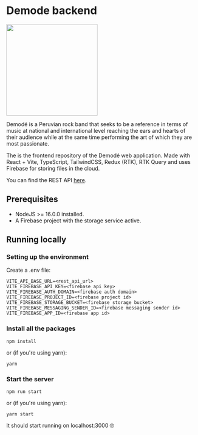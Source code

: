 # Demode backend

<img src="https://user-images.githubusercontent.com/51771490/167482970-f9fbc5b8-2877-4c5e-bade-6f5fdafa4603.png" height="240px" />

Demodé is a Peruvian rock band that seeks to be a reference in terms of music at national and international level reaching the ears and hearts of their audience while at the same time performing the art of which they are most passionate.

The is the frontend repository of the Demodé web application. 
Made with React + Vite, TypeScript, TailwindCSS, Redux (RTK), RTK Query and uses Firebase for storing files in the cloud. 

You can find the REST API [here](https://github.com/LeuGimrt/demode-backend).

## Prerequisites
- NodeJS >= 16.0.0 installed.
- A Firebase project with the storage service active.

## Running locally

### Setting up the environment

Create a .env file:
```
VITE_API_BASE_URL=<rest_api_url>
VITE_FIREBASE_API_KEY=<firebase api key>
VITE_FIREBASE_AUTH_DOMAIN=<firebase auth domain>
VITE_FIREBASE_PROJECT_ID=<firebase project id>
VITE_FIREBASE_STORAGE_BUCKET=<firebase storage bucket>
VITE_FIREBASE_MESSAGING_SENDER_ID=<firebase messaging sender id>
VITE_FIREBASE_APP_ID=<firebase app id>
```

### Install all the packages
```
npm install
```
or (if you're using yarn):
```
yarn
```


### Start the server
```
npm run start
```
or (if you're using yarn):
```
yarn start
```

It should start running on localhost:3000 🤓
